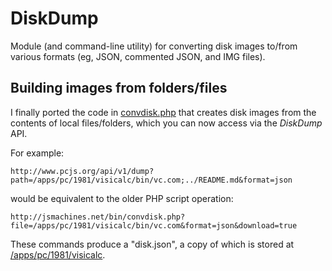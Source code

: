 DiskDump
===
Module (and command-line utility) for converting disk images to/from various formats (eg, JSON,
commented JSON, and IMG files). 

Building images from folders/files
---
I finally ported the code in [convdisk.php](/bin/convdisk.php) that creates disk images
from the contents of local files/folders, which you can now access via the *DiskDump* API.

For example:

	http://www.pcjs.org/api/v1/dump?path=/apps/pc/1981/visicalc/bin/vc.com;../README.md&format=json
	
would be equivalent to the older PHP script operation:

	http://jsmachines.net/bin/convdisk.php?file=/apps/pc/1981/visicalc/bin/vc.com&format=json&download=true
 
These commands produce a "disk.json", a copy of which is stored at [/apps/pc/1981/visicalc](/apps/pc/1981/visicalc/).